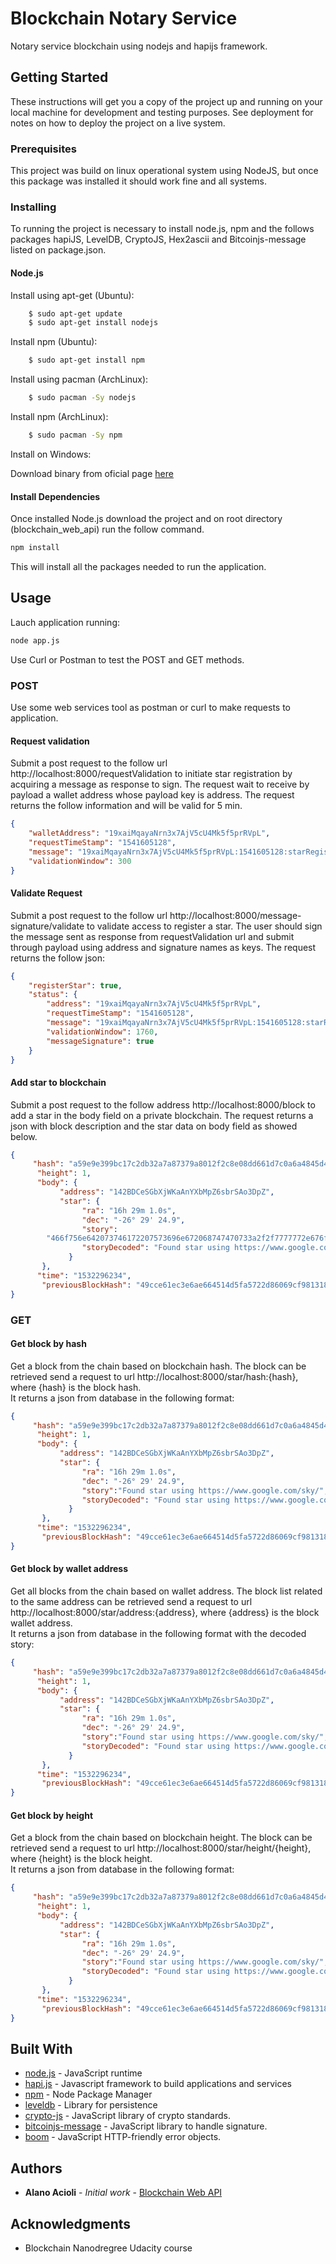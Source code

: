 # Blockchain Notary Service

Notary service blockchain using nodejs and hapijs framework.

## Getting Started

These instructions will get you a copy of the project up and running on your local machine for development and testing purposes. See deployment for notes on how to deploy the project on a live system.

### Prerequisites

This project was build on linux operational system using NodeJS, but once this package was installed it should work fine and all systems.

### Installing

To running the project is necessary to install node.js, npm and the follows packages hapiJS, LevelDB, CryptoJS, Hex2ascii and Bitcoinjs-message listed on package.json.

#### Node.js

Install using apt-get (Ubuntu):

```bash
    $ sudo apt-get update
    $ sudo apt-get install nodejs
```
Install npm (Ubuntu):

```bash
    $ sudo apt-get install npm
```
Install using pacman (ArchLinux):

```bash
    $ sudo pacman -Sy nodejs
```
Install npm (ArchLinux):

```bash
    $ sudo pacman -Sy npm
```

Install on Windows:

Download binary from oficial page [here](https://nodejs.org/en/download/)


#### Install Dependencies

Once installed Node.js download the project and on root directory (blockchain_web_api) run the follow command.

```bash
npm install
```

This will install all the packages needed to run the application.

## Usage

Lauch application running:

```bash
node app.js
```

Use Curl or Postman to test the POST and GET methods.

### POST

Use some web services tool as postman or curl to make requests to application.

#### Request validation

Submit a post request to the follow url http://localhost:8000/requestValidation to initiate star registration by acquiring a message as response to sign. The request wait to receive by payload a wallet address whose payload key is address.
The request returns the follow information and will be valid for 5 min.

```json
{
    "walletAddress": "19xaiMqayaNrn3x7AjV5cU4Mk5f5prRVpL",
    "requestTimeStamp": "1541605128",
    "message": "19xaiMqayaNrn3x7AjV5cU4Mk5f5prRVpL:1541605128:starRegistry",
    "validationWindow": 300
}
```
#### Validate Request

Submit a post request to the follow url http://localhost:8000/message-signature/validate to validate access to register a star. The user should sign the message sent as response from requestValidation url and submit through payload using address and signature names as keys.
The request returns the follow json:

```json
{
    "registerStar": true,
    "status": {
        "address": "19xaiMqayaNrn3x7AjV5cU4Mk5f5prRVpL",
        "requestTimeStamp": "1541605128",
        "message": "19xaiMqayaNrn3x7AjV5cU4Mk5f5prRVpL:1541605128:starRegistry",
        "validationWindow": 1760,
        "messageSignature": true
    }
}
```

#### Add star to blockchain

Submit a post request to the follow address http://localhost:8000/block to add a star in the body field on a private blockchain.
The request returns a json with block description and the star data on body field as showed below.

```json
{
     "hash": "a59e9e399bc17c2db32a7a87379a8012f2c8e08dd661d7c0a6a4845d4f3ffb9f",
      "height": 1,
      "body": {
           "address": "142BDCeSGbXjWKaAnYXbMpZ6sbrSAo3DpZ",
           "star": {
                "ra": "16h 29m 1.0s",
                "dec": "-26° 29' 24.9",
                "story": 
        "466f756e642073746172207573696e672068747470733a2f2f7777772e676f6f676c652e636f6d2f736b792f",
                "storyDecoded": "Found star using https://www.google.com/sky/"
             }
       },
      "time": "1532296234",
       "previousBlockHash": "49cce61ec3e6ae664514d5fa5722d86069cf981318fc303750ce66032d0acff3"
}
```


### GET 

#### Get block by hash

Get a block from the chain based on blockchain hash. The block can be retrieved send a request to url http://localhost:8000/star/hash:{hash}, where {hash} is the block hash.  
It returns a json from database in the following format: 

```json
{
     "hash": "a59e9e399bc17c2db32a7a87379a8012f2c8e08dd661d7c0a6a4845d4f3ffb9f",
      "height": 1,
      "body": {
           "address": "142BDCeSGbXjWKaAnYXbMpZ6sbrSAo3DpZ",
           "star": {
                "ra": "16h 29m 1.0s",
                "dec": "-26° 29' 24.9",
                "story":"Found star using https://www.google.com/sky/",
                "storyDecoded": "Found star using https://www.google.com/sky/"
             }
       },
      "time": "1532296234",
       "previousBlockHash": "49cce61ec3e6ae664514d5fa5722d86069cf981318fc303750ce66032d0acff3"
}
```

#### Get block by wallet address

Get all blocks from the chain based on wallet address. The block list related to the same address can be retrieved send a request to url http://localhost:8000/star/address:{address}, where {address} is the block wallet address.  
It returns a json from database in the following format with the decoded story:

```json
{
     "hash": "a59e9e399bc17c2db32a7a87379a8012f2c8e08dd661d7c0a6a4845d4f3ffb9f",
      "height": 1,
      "body": {
           "address": "142BDCeSGbXjWKaAnYXbMpZ6sbrSAo3DpZ",
           "star": {
                "ra": "16h 29m 1.0s",
                "dec": "-26° 29' 24.9",
                "story":"Found star using https://www.google.com/sky/",
                "storyDecoded": "Found star using https://www.google.com/sky/"
             }
       },
      "time": "1532296234",
       "previousBlockHash": "49cce61ec3e6ae664514d5fa5722d86069cf981318fc303750ce66032d0acff3"
}
```

#### Get block by height

Get a block from the chain based on blockchain height. The block can be retrieved send a request to url http://localhost:8000/star/height/{height}, where {height} is the block height.  
It returns a json from database in the following format: 

```json
{
     "hash": "a59e9e399bc17c2db32a7a87379a8012f2c8e08dd661d7c0a6a4845d4f3ffb9f",
      "height": 1,
      "body": {
           "address": "142BDCeSGbXjWKaAnYXbMpZ6sbrSAo3DpZ",
           "star": {
                "ra": "16h 29m 1.0s",
                "dec": "-26° 29' 24.9",
                "story":"Found star using https://www.google.com/sky/",
                "storyDecoded": "Found star using https://www.google.com/sky/"
             }
       },
      "time": "1532296234",
       "previousBlockHash": "49cce61ec3e6ae664514d5fa5722d86069cf981318fc303750ce66032d0acff3"
}
```


## Built With

* [node.js](https://nodejs.org/en/) - JavaScript runtime    
* [hapi.js](https://hapijs.com/) - Javascript framework to build applications and services
* [npm](https://www.npmjs.com/) - Node Package Manager
* [leveldb](http://leveldb.org/) - Library for persistence
* [crypto-js](https://www.npmjs.com/package/crypto-js) - JavaScript library of crypto standards.
* [bitcoinjs-message](https://www.npmjs.com/package/bitcoinjs-message) - JavaScript library to handle signature.
* [boom](https://www.npmjs.com/package/boom) - JavaScript HTTP-friendly error objects.

## Authors

* **Alano Acioli** - *Initial work* - [Blockchain Web API](https://github.com/aarodrigues/blockchain_web_api)

## Acknowledgments

* Blockchain Nanodregree Udacity course

